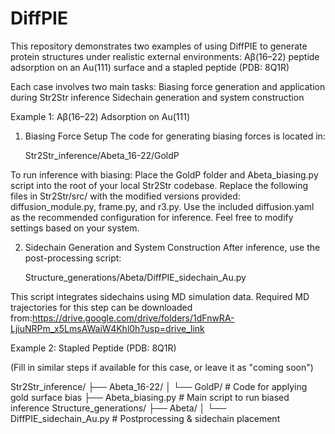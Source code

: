 # DiffPIE
This repository demonstrates two examples of using DiffPIE to generate protein structures under realistic external environments: Aβ(16–22) peptide adsorption on an Au(111) surface and a stapled peptide (PDB: 8Q1R)

Each case involves two main tasks:
Biasing force generation and application during Str2Str inference
Sidechain generation and system construction

Example 1: Aβ(16–22) Adsorption on Au(111)
1. Biasing Force Setup
The code for generating biasing forces is located in:

    Str2Str_inference/Abeta_16-22/GoldP

To run inference with biasing: Place the GoldP folder and Abeta_biasing.py script into the root of your local Str2Str codebase. Replace the following files in Str2Str/src/ with the modified versions provided: diffusion_module.py, frame.py, and r3.py. Use the included diffusion.yaml as the recommended configuration for inference. Feel free to modify settings based on your system.

2. Sidechain Generation and System Construction
After inference, use the post-processing script:

    Structure_generations/Abeta/DiffPIE_sidechain_Au.py

This script integrates sidechains using MD simulation data. Required MD trajectories for this step can be downloaded from:https://drive.google.com/drive/folders/1dFnwRA-LjiuNRPm_x5LmsAWaiW4Khl0h?usp=drive_link

Example 2: Stapled Peptide (PDB: 8Q1R)

(Fill in similar steps if available for this case, or leave it as "coming soon")

Str2Str_inference/
├── Abeta_16-22/
│   └── GoldP/               # Code for applying gold surface bias
├── Abeta_biasing.py         # Main script to run biased inference
Structure_generations/
├── Abeta/
│   └── DiffPIE_sidechain_Au.py  # Postprocessing & sidechain placement
